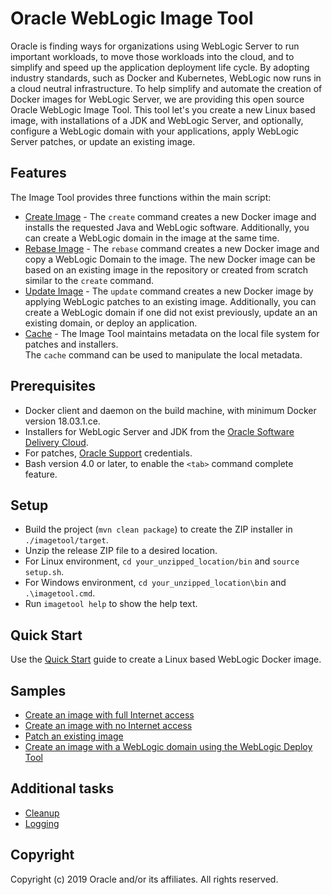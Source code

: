 # Oracle WebLogic Image Tool

Oracle is finding ways for organizations using WebLogic Server to run important workloads, to move those workloads into
the cloud, and to simplify and speed up the application deployment life cycle. By adopting industry standards, such as Docker
and Kubernetes, WebLogic now runs in a cloud neutral infrastructure.  To help simplify and automate the creation of
Docker images for WebLogic Server, we are providing this open source
Oracle WebLogic Image Tool.  This tool let's you create a new Linux based image, with installations of a JDK and WebLogic Server,
and optionally, configure a WebLogic domain with your applications, apply WebLogic Server patches, or update an existing
image.

## Features

The Image Tool provides three functions within the main script:
  - [Create Image](site/create-image.md) - The `create` command creates a new Docker image and installs the requested
  Java and WebLogic software.  Additionally, you can create a WebLogic domain in the image at the same time.
  - [Rebase Image](site/rebase-image.md) - The `rebase` command creates a new Docker image and copy a WebLogic Domain to 
  the image.  The new Docker image can be based on an existing image in the repository or created from scratch similar
  to the `create` command.
  - [Update Image](site/update-image.md) - The `update` command creates a new Docker image by applying WebLogic patches
  to an existing image.  Additionally, you can create a WebLogic domain if one did not exist previously, update an
  an existing domain, or deploy an application.
  - [Cache](site/cache.md) - The Image Tool maintains metadata on the local file system for patches and installers.  
  The `cache` command can be used to manipulate the local metadata.

## Prerequisites

- Docker client and daemon on the build machine, with minimum Docker version 18.03.1.ce.
- Installers for WebLogic Server and JDK from the [Oracle Software Delivery Cloud](https://edelivery.oracle.com).
- For patches, [Oracle Support](https://www.oracle.com/technical-resources/) credentials.
- Bash version 4.0 or later, to enable the `<tab>` command complete feature.

## Setup

- Build the project (`mvn clean package`) to create the ZIP installer in `./imagetool/target`.
- Unzip the release ZIP file to a desired location.
- For Linux environment, `cd your_unzipped_location/bin` and `source setup.sh`.
- For Windows environment, `cd your_unzipped_location\bin` and `.\imagetool.cmd`.
- Run `imagetool help` to show the help text.

## Quick Start

Use the [Quick Start](site/quickstart.md) guide to create a Linux based WebLogic Docker image.

## Samples

* [Create an image with full Internet access](site/create-image-with-internet.md)
* [Create an image with no Internet access](site/create-image-no-internet.md)
* [Patch an existing image](site/patching-image.md)
* [Create an image with a WebLogic domain using the WebLogic Deploy Tool](site/create-image-wdt.md)

## Additional tasks

* [Cleanup](site/cleanup.md)
* [Logging](site/logging.md)


## Copyright
Copyright (c) 2019 Oracle and/or its affiliates.  All rights reserved.
